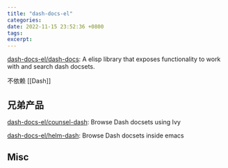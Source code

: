 ```yaml
---
title: "dash-docs-el"
categories: 
date: 2022-11-15 23:52:36 +0800
tags: 
excerpt: 
---
```





[dash-docs-el/dash-docs](https://github.com/dash-docs-el/dash-docs): A elisp library that exposes functionality to work with and search dash docsets.

不依赖 [[Dash]]


## 兄弟产品

[dash-docs-el/counsel-dash](https://github.com/dash-docs-el/counsel-dash): Browse Dash docsets using Ivy

[dash-docs-el/helm-dash](https://github.com/dash-docs-el/helm-dash): Browse Dash docsets inside emacs




## Misc



